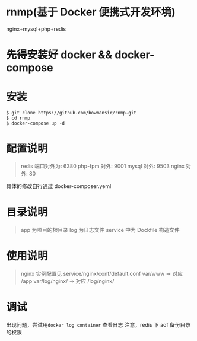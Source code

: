 # rnmp(基于 Docker 便携式开发环境)
nginx+mysql+php+redis

# 先得安装好 docker && docker-compose

# 安装
```
$ git clone https://github.com/bowmansir/rnmp.git
$ cd rnmp
$ docker-compose up -d
```

# 配置说明
>redis 端口对外为: 6380
php-fpm 对外: 9001
mysql 对外: 9503
nginx 对外: 80
>
具体的修改自行通过 docker-composer.yeml

# 目录说明
> app 为项目的根目录
log 为日志文件
service 中为 Dockfile 构造文件

# 使用说明
> nginx 实例配置见 service/nginx/conf/default.conf
var/www => 对应 /app
var/log/nginx/ => 对应 /log/nginx/

# 调试
出现问题，尝试用`docker log container` 查看日志
注意，redis 下 aof 备份目录的权限
